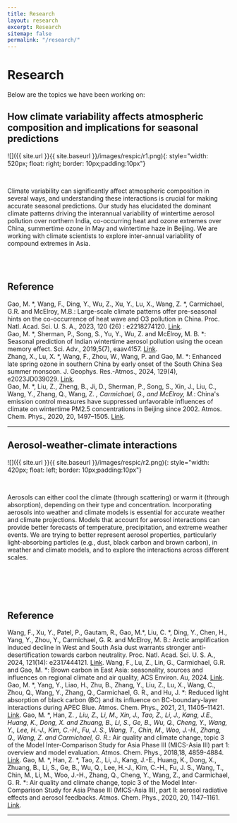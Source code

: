 ```yaml
---
title: Research
layout: research
excerpt: Research
sitemap: false
permalink: "/research/"
---
```


# Research

Below are the topics we have been working on:


## How climate variability affects atmospheric composition and implications for seasonal predictions 

![]({{ site.url }}{{ site.baseurl }}/images/respic/r1.png){: style="width: 520px; float: right; border: 10px;padding:10px"}

<br />


  Climate variability can significantly affect atmospheric composition in several ways, and understanding these interactions is crucial for making accurate seasonal predictions. Our study has elucidated the dominant climate patterns driving the interannual variability of wintertime aerosol pollution over northern India, co-occurring heat and ozone extremes over China, summertime ozone in May and wintertime haze in Beijing. We are working with climate scientists to explore inter-annual variability of compound extremes in Asia.

 

<br/>
<br/>

## Reference

Gao, M. *, Wang, F., Ding, Y., Wu, Z., Xu, Y., Lu, X., Wang, Z. *, Carmichael, G.R. and McElroy, M.B.: Large-scale climate patterns offer pre-seasonal hints on the co-occurrence of heat wave and O3 pollution in China. Proc. Natl. Acad. Sci. U. S. A., 2023, 120 (26) : e2218274120. [Link](https://www.pnas.org/doi/abs/10.1073/pnas.2218274120).   
Gao, M. *, Sherman, P., Song, S., Yu, Y., Wu, Z. and McElroy, M. B. *: Seasonal prediction of Indian wintertime aerosol pollution using the ocean memory effect. Sci. Adv., 2019,5(7), eaav4157. [Link](https://www.science.org/doi/full/10.1126/sciadv.aav4157).    
Zhang, X., Lu, X. *, Wang, F., Zhou, W., Wang, P. and Gao, M. *: Enhanced late spring ozone in southern China by early onset of the South China Sea summer monsoon. J. Geophys. Res.-Atmos., 2024, 129(4), e2023JD039029. [Link](https://agupubs.onlinelibrary.wiley.com/doi/full/10.1029/2023JD039029).   
Gao, M. *, Liu, Z., Zheng, B., Ji, D., Sherman, P., Song, S., Xin, J., Liu, C., Wang, Y., Zhang, Q., Wang, Z. *, Carmichael, G., and McElroy, M.*: China's emission control measures have suppressed unfavorable influences of climate on wintertime PM2.5 concentrations in Beijing since 2002. Atmos. Chem. Phys., 2020, 20, 1497–1505. [Link](https://acp.copernicus.org/articles/20/1497/2020/acp-20-1497-2020.html).   


----
## Aerosol-weather-climate interactions

![]({{ site.url }}{{ site.baseurl }}/images/respic/r2.png){: style="width: 420px; float: left; border: 10px;padding:10px"}

<br />

Aerosols can either cool the climate (through scattering) or warm it (through absorption), depending on their type and concentration. Incorporating aerosols into weather and climate models is essential for accurate weather and climate projections. Models that account for aerosol interactions can provide better forecasts of temperature, precipitation, and extreme weather events. We are trying to better represent aerosol properties, particularly light-absorbing particles (e.g., dust, black carbon and brown carbon), in weather and climate models, and to explore the interactions across different scales.  


<br/>
<br/>
<br/>
<br/>

## Reference

Wang, F., Xu, Y., Patel, P., Gautam, R., Gao, M.*, Liu, C. *, Ding, Y., Chen, H., Yang, Y., Zhou, Y., Carmichael, G. R. and McElroy, M. B.: Arctic amplification induced decline in West and South Asia dust warrants stronger anti-desertification towards carbon neutrality. Proc. Natl. Acad. Sci. U. S. A., 2024, 121(14): e2317444121. [Link](https://www.pnas.org/doi/abs/10.1073/pnas.2317444121).
Wang, F., Lu, Z., Lin, G., Carmichael, G.R. and Gao, M. *: Brown carbon in East Asia: seasonality, sources and influences on regional climate and air quality, ACS Environ. Au, 2024. [Link](https://pubs.acs.org/doi/10.1021/acsenvironau.4c00080#).
Gao, M. *, Yang, Y., Liao, H., Zhu, B., Zhang, Y., Liu, Z., Lu, X., Wang, C., Zhou, Q., Wang, Y., Zhang, Q., Carmichael, G. R., and Hu, J. *: Reduced light absorption of black carbon (BC) and its influence on BC-boundary-layer interactions during APEC Blue. Atmos. Chem. Phys., 2021, 21, 11405–11421. [Link](https://acp.copernicus.org/articles/21/11405/2021/).
Gao, M. *, Han, Z. *, Liu, Z., Li, M., Xin, J., Tao, Z., Li, J., Kang, J.E., Huang, K., Dong, X. and Zhuang, B., Li, S., Ge, B., Wu, Q., Cheng, Y., Wang, Y., Lee, H.-J., Kim, C.-H., Fu, J. S., Wang, T., Chin, M., Woo, J.-H., Zhang, Q., Wang, Z. and Carmichael, G. R.*: Air quality and climate change, topic 3 of the Model Inter-Comparison Study for Asia Phase III (MICS-Asia III) part 1: overview and model evaluation. Atmos. Chem. Phys., 2018,18, 4859-4884. [Link](https://acp.copernicus.org/articles/18/4859/2018/).
Gao, M. *, Han, Z. *, Tao, Z., Li, J., Kang, J.-E., Huang, K., Dong, X., Zhuang, B., Li, S., Ge, B., Wu, Q., Lee, H.-J., Kim, C.-H., Fu, J. S., Wang, T., Chin, M., Li, M., Woo, J.-H., Zhang, Q., Cheng, Y., Wang, Z., and Carmichael, G. R. *: Air quality and climate change, topic 3 of the Model Inter-Comparison Study for Asia Phase III (MICS-Asia III), part II: aerosol radiative effects and aerosol feedbacks. Atmos. Chem. Phys., 2020, 20, 1147–1161. [Link](https://acp.copernicus.org/articles/20/1147/2020/acp-20-1147-2020.html).


----
